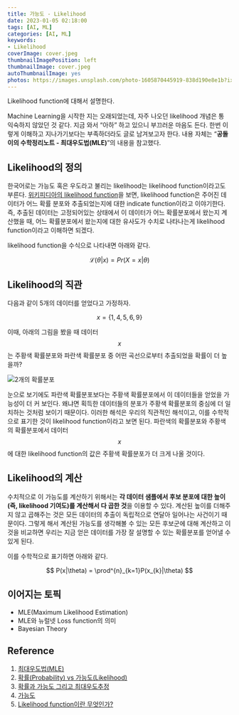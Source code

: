 ```yaml
---
title: 가능도 - Likelihood
date: 2023-01-05 02:18:00
tags: [AI, ML]
categories: [AI, ML]
keywords:
- Likelihood
coverImage: cover.jpeg
thumbnailImagePosition: left
thumbnailImage: cover.jpeg
autoThumbnailImage: yes
photos: https://images.unsplash.com/photo-1605870445919-838d190e8e1b?ixlib=rb-4.0.3&ixid=MnwxMjA3fDB8MHxwaG90by1wYWdlfHx8fGVufDB8fHx8&auto=format&fit=crop&w=2672&q=80
---
```


Likelihood function에 대해서 설명한다.


<!-- excerpt -->


<!--toc-->

Machine Learning을 시작한 지는 오래되었는데, 자주 나오던 likelihood 개념은 통 익숙하지 않았던 것 같다. 지금 와서 “아하” 하고 있으니 부끄러운 마음도 든다. 한번 이렇게 이해하고 지나가기보다는 부족하더라도 글로 남겨보고자 한다. 내용 자체는 “**공돌이의 수학정리노트 - 최대우도법(MLE)**”의 내용을 참고했다.

## Likelihood의 정의

한국어로는 가능도 혹은 우도라고 불리는 likelihood는 likelihood function이라고도 부른다. [위키피디아의 likelihood function](https://en.wikipedia.org/wiki/Likelihood_function)을 보면, likelihood function은 주어진 데이터가 어느 확률 분포와 추출되었는지에 대한 indicate function이라고 이야기한다. 즉, 추출된 데이터는 고정되어있는 상태에서 이 데이터가 어느 확률분포에서 왔는지 계산했을 때, 어느 확률분포에서 왔는지에 대한 유사도가 수치로 나타나는게 likelihood function이라고 이해하면 되겠다.

likelihood function을 수식으로 나타내면 아래와 같다. 

$$ \mathcal{L}(\theta | x) = Pr(X=x|\theta) $$

## Likelihood의 직관
다음과 같이 5개의 데이터를 얻었다고 가정하자.

$$
x = \{1,4,5,6,9\}
$$

이때, 아래의 그림을 봤을 때 데이터 $$x$$는 주황색 확률분포와 파란색 확률분포 중 어떤 곡선으로부터 추출되었을 확률이 더 높을까?

![2개의 확률분포](likelihood.png)

눈으로 보기에도 파란색 확률분포보다는 주황색 확률분포에서 이 데이터들을 얻었을 가능성이 더 커 보인다. 왜냐면 획득한 데이터들의 분포가 주황색 확률분포의 중심에 더 일치하는 것처럼 보이기 때문이다. 이러한 해석은 우리의 직관적인 해석이고, 이를 수학적으로 표기한 것이 likelihood function이라고 보면 된다. 파란색의 확률분포와 주황색의 확률분포에서 데이터 $$x$$에 대한 likelihood function의 값은 주황색 확률분포가 더 크게 나올 것이다. 

## Likelihood의 계산

수치적으로 이 가능도를 계산하기 위해서는 **각 데이터 샘플에서 후보 분포에 대한 높이(즉, likelihood 기여도)를 계산해서 다 곱한 것**을 이용할 수 있다. 계산된 높이를 더해주지 않고 곱해주는 것은 모든 데이터의 추출이 독립적으로 연달아 일어나는 사건이기 때문이다. 그렇게 해서 계산된 가능도를 생각해볼 수 있는 모든 후보군에 대해 계산하고 이것을 비교하면 우리는 지금 얻은 데이터를 가장 잘 설명할 수 있는 확률분포를 얻어낼 수 있게 된다.

이를 수학적으로 표기하면 아래와 같다.

$$
P(x|\theta) = \prod^{n}_{k=1}P(x_{k}|\theta)
$$

## 이어지는 토픽

- MLE(Maximum Likelihood Estimation)
- MLE와 뉴럴넷 Loss function의 의미
- Bayesian Theory

## Reference

1. [최대우도법(MLE)](https://angeloyeo.github.io/2020/07/17/MLE.html)
2. [확률(Probability) vs 가능도(Likelihood)](https://jinseob2kim.github.io/probability_likelihood.html)
3. [확률과 가능도 그리고 최대우도추정](https://jjangjjong.tistory.com/41)
4. [가능도](https://ko.wikipedia.org/wiki/%EA%B0%80%EB%8A%A5%EB%8F%84)
5. [Likelihood function이란 무엇인가?](https://www.kaggle.com/code/waybackwhale/likelihood-function)
